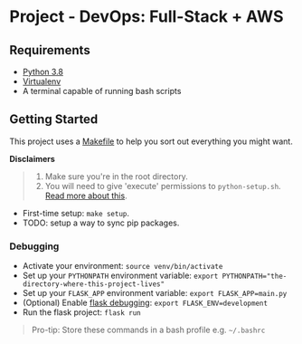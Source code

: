 # Project - DevOps: Full-Stack + AWS

## Requirements

- [Python 3.8](https://www.python.org/downloads/release/python-380/)
- [Virtualenv](https://pypi.org/project/virtualenv/)
- A terminal capable of running bash scripts

## Getting Started

This project uses a [Makefile](makefile) to help you sort out everything you might want.

**Disclaimers**

> 1. Make sure you're in the root directory.
> 2. You will need to give 'execute' permissions to `python-setup.sh`. [Read more about this](https://bash.cyberciti.biz/guide/Setting_up_permissions_on_a_script).

- First-time setup: `make setup`.
- TODO: setup a way to sync pip packages.

### Debugging

- Activate your environment: `source venv/bin/activate`
- Set up your `PYTHONPATH` environment variable: `export PYTHONPATH="the-directory-where-this-project-lives"`
- Set up your `FLASK_APP` environment variable: `export FLASK_APP=main.py`
- (Optional) Enable [flask debugging](https://flask.palletsprojects.com/en/1.1.x/quickstart/#debug-mode): `export FLASK_ENV=development`
- Run the flask project: `flask run`

> Pro-tip: Store these commands in a bash profile e.g. `~/.bashrc`
